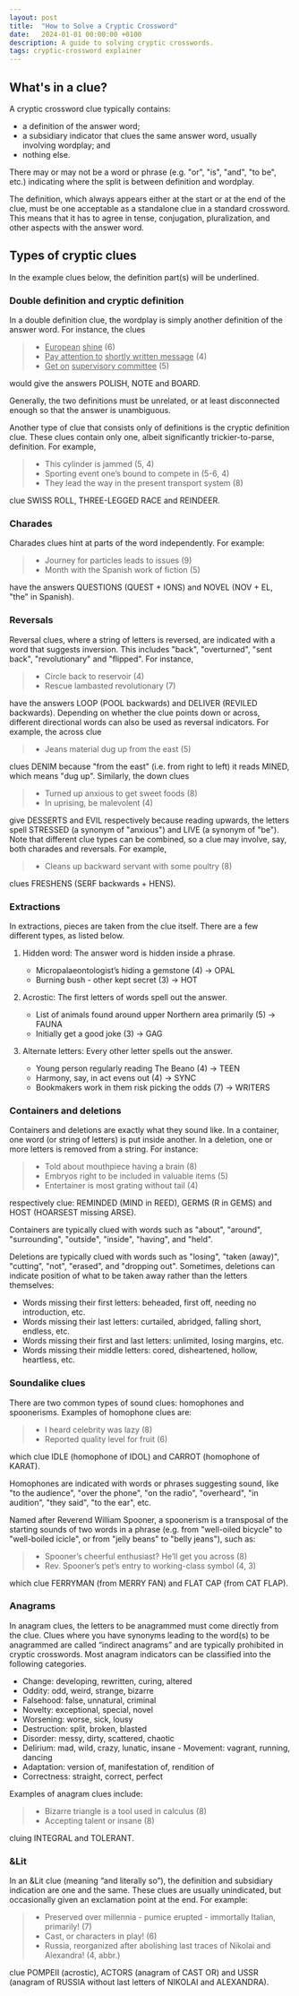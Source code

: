 ```yaml
---
layout: post
title:  "How to Solve a Cryptic Crossword"
date:   2024-01-01 00:00:00 +0100
description: A guide to solving cryptic crosswords.
tags: cryptic-crossword explainer
---
```


## What's in a clue?

A cryptic crossword clue typically contains:

- a definition of the answer word;
- a subsidiary indicator that clues the same answer word, usually involving wordplay; and
- nothing else.

There may or may not be a word or phrase (e.g. "or", "is", "and", "to be", etc.) indicating where the split is between definition and wordplay.

The definition, which always appears either at the start or at the end of the clue, must be one acceptable as a standalone clue in a standard crossword. This means that it has to agree in tense, conjugation, pluralization, and other aspects with the answer word.


## Types of cryptic clues

In the example clues below, the definition part(s) will be underlined.


### Double definition and cryptic definition

In a double definition clue, the wordplay is simply another definition of the answer word. For instance, the clues

> - <u>European</u> <u>shine</u> (6)
> - <u>Pay attention to</u> <u>shortly written message</u> (4)
> - <u>Get on</u> <u>supervisory committee</u> (5)

would give the answers POLISH, NOTE and BOARD.

Generally, the two definitions must be unrelated, or at least disconnected enough so that the answer is unambiguous.

Another type of clue that consists only of definitions is the cryptic definition clue. These clues contain only one, albeit significantly trickier-to-parse, definition. For example,

> - This cylinder is jammed (5, 4)
> - Sporting event one’s bound to compete in (5-6, 4)
> - They lead the way in the present transport system (8)

clue SWISS ROLL, THREE-LEGGED RACE and REINDEER.


### Charades

Charades clues hint at parts of the word independently. For example:

> - Journey for particles leads to issues (9)
> - Month with the Spanish work of fiction (5)

have the answers QUESTIONS (QUEST + IONS) and NOVEL (NOV + EL, "the" in Spanish).


### Reversals

Reversal clues, where a string of letters is reversed, are indicated with a word that suggests inversion. This includes "back", "overturned", "sent back", "revolutionary" and "flipped". For instance,

> - Circle back to reservoir (4)
> - Rescue lambasted revolutionary (7)

have the answers LOOP (POOL backwards) and DELIVER (REVILED backwards).
Depending on whether the clue points down or across, different directional words can also be used as reversal indicators. For example, the across clue

> - Jeans material dug up from the east (5)

clues DENIM because "from the east" (i.e. from right to left) it reads MINED, which means "dug up". Similarly,
the down clues

> - Turned up anxious to get sweet foods (8)
> - In uprising, be malevolent (4)

give DESSERTS and EVIL respectively because reading upwards, the letters spell STRESSED (a synonym of "anxious") and LIVE (a synonym of "be").
Note that different clue types can be combined, so a clue may involve, say, both charades and reversals. For example,

> - Cleans up backward servant with some poultry (8)

clues FRESHENS (SERF backwards + HENS).



### Extractions

In extractions, pieces are taken from the clue itself. There are a few different types, as listed below.

1. Hidden word: The answer word is hidden inside a phrase.
      - Micropalaeontologist’s hiding a gemstone (4) → OPAL
      - Burning bush - other kept secret (3) → HOT

1. Acrostic: The first letters of words spell out the answer.
      - List of animals found around upper Northern area primarily (5) → FAUNA
      - Initially get a good joke (3) → GAG

1. Alternate letters: Every other letter spells out the answer.
      - Young person regularly reading The Beano (4) → TEEN
      - Harmony, say, in act evens out (4) → SYNC
      - Bookmakers work in them risk picking the odds (7) → WRITERS


### Containers and deletions

Containers and deletions are exactly what they sound like. In a container, one word (or string of letters) is put inside another. In a deletion, one or more letters is removed from a string. For instance:

> - Told about mouthpiece having a brain (8)
> - Embryos right to be included in valuable items (5)
> - Entertainer is most grating without tail (4)

respectively clue: REMINDED (MIND in REED), GERMS (R in GEMS) and HOST (HOARSEST missing ARSE).

Containers are typically clued with words such as "about", "around", "surrounding", "outside", "inside", "having", and "held".

Deletions are typically clued with words such as "losing", "taken (away)", "cutting", "not", "erased", and "dropping out". Sometimes, deletions can indicate position of what to be taken away rather than the letters themselves:

- Words missing their first letters: beheaded, first off, needing no introduction, etc.
- Words missing their last letters: curtailed, abridged, falling short, endless, etc.
- Words missing their first and last letters: unlimited, losing margins, etc.
- Words missing their middle letters: cored, disheartened, hollow, heartless, etc.


### Soundalike clues

There are two common types of sound clues: homophones and spoonerisms. Examples of homophone clues are:

> - I heard celebrity was lazy (8)
> - Reported quality level for fruit (6)

which clue IDLE (homophone of IDOL) and CARROT (homophone of KARAT).

Homophones are indicated with words or phrases suggesting sound, like "to the audience", "over the phone", "on the radio", "overheard", "in audition", "they said", "to the ear", etc.

Named after Reverend William Spooner, a spoonerism is a transposal of the starting sounds of two words in a phrase (e.g. from "well-oiled bicycle" to "well-boiled icicle", or from "jelly beans" to "belly jeans"), such as:

> - Spooner’s cheerful enthusiast? He’ll get you across (8)
> - Rev. Spooner’s pet’s entry to working-class symbol (4, 3)

which clue FERRYMAN (from MERRY FAN) and FLAT CAP (from CAT FLAP).


### Anagrams

In anagram clues, the letters to be anagrammed must come directly from the clue. Clues where you have synonyms leading to the word(s) to be anagrammed are called “indirect anagrams” and are typically prohibited in cryptic crosswords. Most anagram indicators can be classified into the following categories.

- Change: developing, rewritten, curing, altered
- Oddity: odd, weird, strange, bizarre
- Falsehood: false, unnatural, criminal
- Novelty: exceptional, special, novel
- Worsening: worse, sick, lousy
- Destruction: split, broken, blasted
- Disorder: messy, dirty, scattered, chaotic
- Delirium: mad, wild, crazy, lunatic, insane - Movement: vagrant, running, dancing
- Adaptation: version of, manifestation of, rendition of
- Correctness: straight, correct, perfect

Examples of anagram clues include:

> - Bizarre triangle is a tool used in calculus (8)
> - Accepting talent or insane (8)

cluing INTEGRAL and TOLERANT.



### &Lit
In an &Lit clue (meaning “and literally so”), the definition and subsidiary indication are one and the same. These clues are usually unindicated, but occasionally given an exclamation point at the end. For example:

> - Preserved over millennia - pumice erupted - immortally Italian, primarily! (7)
> - Cast, or characters in play! (6)
> - Russia, reorganized after abolishing last traces of Nikolai and Alexandra! (4, abbr.)

clue POMPEII (acrostic), ACTORS (anagram of CAST OR) and USSR (anagram of RUSSIA without last letters of NIKOLAI and ALEXANDRA).